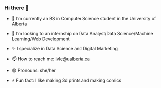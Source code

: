 ### Hi there 👋

<!--
**Lily241/Lily241** is a ✨ _special_ ✨ repository because its `README.md` (this file) appears on your GitHub profile.-->

- 🌱 I’m currently an BS in Computer Science student in the University of Alberta
- 👯 I’m looking to an internship on Data Analyst/Data Science/Machine Learning/Web Development
- ✨ I specialize in Data Science and Digital Marketing

- 📫 How to reach me: lvle@ualberta.ca <!--or connect with me on LinkedIn (https://www.linkedin.com/in/michela-tjan-sakti-effendie/)-->
- 😄 Pronouns: she/her
- ⚡ Fun fact: I like making 3d prints and making comics


